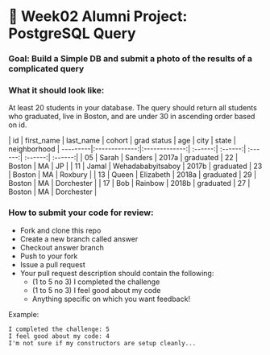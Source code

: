 # 🔢 Week02 Alumni Project: PostgreSQL Query

### Goal: Build a Simple DB and submit a photo of the results of a complicated query

### What it should look like:

At least 20 students in your database. The query should return all students who graduated, live in Boston, and are under 30 in ascending order based on id.

| id    | first_name     | last_name   | cohort | grad status | age | city | state | neighborhood
| ---------|:-------------:|:-------------:| :------:| :------:| :------:| :------:| :------:|
|   05  | Sarah | Sanders | 2017a | graduated | 22 | Boston | MA | JP |
|   11  | Jamal | Wehadababyitsaboy | 2017b | graduated | 23 | Boston | MA | Roxbury |
|   13  | Queen | Elizabeth | 2018a | graduated | 29 | Boston | MA | Dorchester |
|   17  | Bob | Rainbow | 2018b | graduated | 27 | Boston | MA | Dorchester |

### How to submit your code for review:

- Fork and clone this repo
- Create a new branch called answer
- Checkout answer branch
- Push to your fork
- Issue a pull request
- Your pull request description should contain the following:
  - (1 to 5 no 3) I completed the challenge
  - (1 to 5 no 3) I feel good about my code
  - Anything specific on which you want feedback!

Example:
```
I completed the challenge: 5
I feel good about my code: 4
I'm not sure if my constructors are setup cleanly...
```
